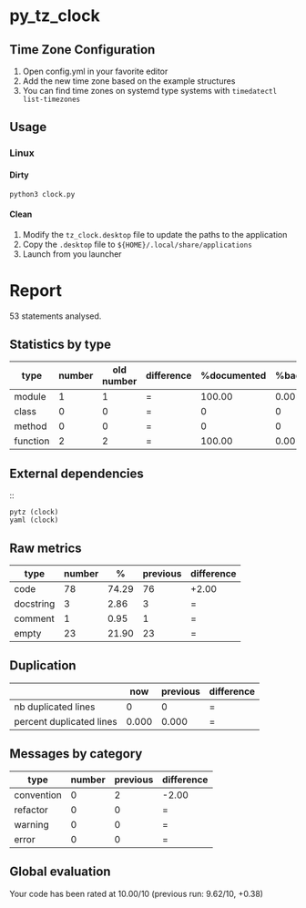 # py_tz_clock

## Time Zone Configuration
1. Open config.yml in your favorite editor
2. Add the new time zone based on the example structures
3. You can find time zones on systemd type systems with `timedatectl list-timezones`

## Usage
### Linux
#### Dirty
`python3 clock.py`

#### Clean
1. Modify the `tz_clock.desktop` file to update the paths to the application
2. Copy the `.desktop` file to `${HOME}/.local/share/applications`
3. Launch from you launcher

Report
======
53 statements analysed.

Statistics by type
------------------

|type     |number |old number |difference |%documented |%badname |
|---------|-------|-----------|-----------|------------|---------|
|module   |1      |1          |=          |100.00      |0.00     |
|class    |0      |0          |=          |0           |0        |
|method   |0      |0          |=          |0           |0        |
|function |2      |2          |=          |100.00      |0.00     |



External dependencies
---------------------
::

    pytz (clock)
    yaml (clock)



Raw metrics
-----------

|type      |number |%     |previous |difference |
|----------|-------|------|---------|-----------|
|code      |78     |74.29 |76       |+2.00      |
|docstring |3      |2.86  |3        |=          |
|comment   |1      |0.95  |1        |=          |
|empty     |23     |21.90 |23       |=          |



Duplication
-----------

|                         |now   |previous |difference |
|-------------------------|------|---------|-----------|
|nb duplicated lines      |0     |0        |=          |
|percent duplicated lines |0.000 |0.000    |=          |



Messages by category
--------------------

|type       |number |previous |difference |
|-----------|-------|---------|-----------|
|convention |0      |2        |-2.00      |
|refactor   |0      |0        |=          |
|warning    |0      |0        |=          |
|error      |0      |0        |=          |



Global evaluation
-----------------
Your code has been rated at 10.00/10 (previous run: 9.62/10, +0.38)


